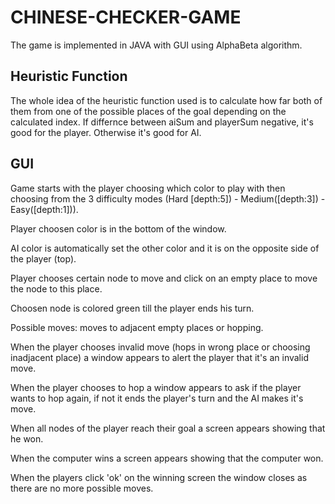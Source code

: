 # CHINESE-CHECKER-GAME
The game is implemented in JAVA with GUI using AlphaBeta algorithm. 

## Heuristic Function
The whole idea of the heuristic function used is to calculate how far both of them from one of the possible places of the goal depending on the calculated index. 
If differnce between aiSum and playerSum negative, it's good for the player. Otherwise it's good for AI. 

## GUI
Game starts with the player choosing which color to play with then choosing from the 3 difficulty modes (Hard [depth:5]) - Medium([depth:3]) - Easy([depth:1])).

Player choosen color is in the bottom of the window.

AI color is automatically set the other color and it is on the opposite side of the player (top).

Player chooses certain node to move and click on an empty place to move the node to this place. 

Choosen node is colored green till the player ends his turn.

Possible moves: moves to adjacent empty places or hopping.

When the player chooses invalid move (hops in wrong place or choosing inadjacent place) a window appears to alert the player that it's an invalid move.

When the player chooses to hop a window appears to ask if the player wants to hop again, if not it ends the player's turn and the AI makes it's move.

When all nodes of the player reach their goal a screen appears showing that he won.

When the computer wins a screen appears showing that the computer won.

When the players click 'ok' on the winning screen the window closes as there are no more possible moves.

